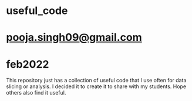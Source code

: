 # useful_code
# pooja.singh09@gmail.com
# feb2022
This repository just has a collection of useful code that I use often for data slicing or analysis. I decided it to create it to share with my students. Hope others also find it useful.
